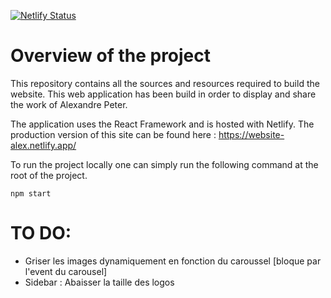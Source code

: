 [![Netlify Status](https://api.netlify.com/api/v1/badges/9cd59a8d-07e5-47e6-9c12-efcc479f7de4/deploy-status)](https://app.netlify.com/sites/website-alex/deploys)

# Overview of the project

This repository contains all the sources and resources required to build the website. This web application has been build in order to display and share the work of Alexandre Peter.

The application uses the React Framework and is hosted with Netlify. The production version of this site can be found here : https://website-alex.netlify.app/

To run the project locally one can simply run the following command at the root of the project.

```
npm start
```

# TO DO:

- Griser les images dynamiquement en fonction du caroussel [bloque par l'event du carousel]
- Sidebar : Abaisser la taille des logos
